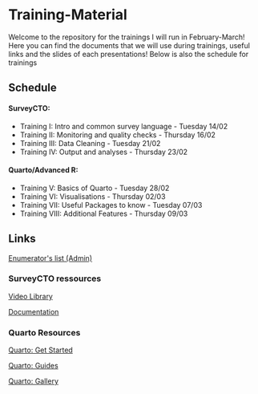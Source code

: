 # Training-Material

Welcome to the repository for the trainings I will run in February-March! 
Here you can find the documents that we will use during trainings, useful links and the slides of each presentations!
Below is also the schedule for trainings

## Schedule

#### SurveyCTO: 
- Training I: Intro and common survey language - Tuesday 14/02
- Training II: Monitoring and quality checks - Thursday 16/02
- Training III: Data Cleaning - Tuesday 21/02
- Training IV: Output and analyses - Thursday 23/02

#### Quarto/Advanced R:
- Training V: Basics of Quarto - Tuesday 28/02
- Training VI: Visualisations - Thursday 02/03
- Training VII: Useful Packages to know - Tuesday 07/03
- Training VIII: Additional Features - Thursday 09/03

## Links

[Enumerator's list (Admin)](https://docs.google.com/spreadsheets/d/1WOl-nSgQNg7r5NBHAnLxAovvOWPGMxhjM3VmCKuYAHY/edit?usp=sharing)

### SurveyCTO ressources

[Video Library](https://www.surveycto.com/support/video-library/)

[Documentation](https://docs.surveycto.com/)

### Quarto Resources

[Quarto: Get Started](https://quarto.org/docs/get-started/)

[Quarto: Guides](https://quarto.org/docs/guide/)

[Quarto: Gallery](https://quarto.org/docs/gallery/)
